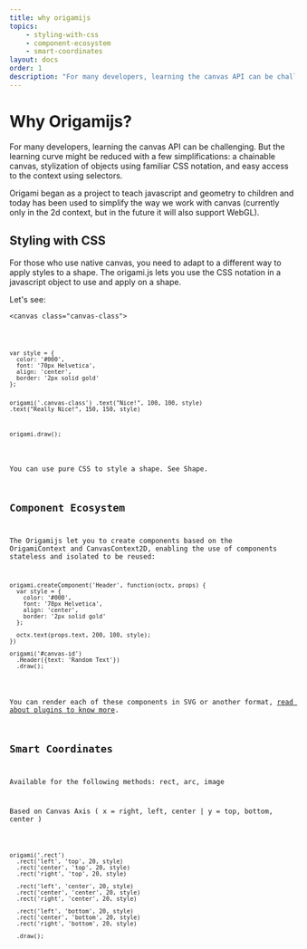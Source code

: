```yaml
---
title: why origamijs
topics:
    - styling-with-css
    - component-ecosystem
    - smart-coordinates
layout: docs
order: 1
description: "For many developers, learning the canvas API can be challenging. But the learning curve might be reduced with a few simplifications; a chainable canvas, stylization of objects using familiar CSS notation, and easy access to the context using selectors."
---
```


# Why Origamijs?

For many developers, learning the canvas API can be challenging. But the learning curve might be reduced with a few simplifications: a chainable canvas, stylization of objects using familiar CSS notation, and easy access to the context using selectors.

Origami began as a project to teach javascript and geometry to children and today has been used to simplify the way we work with canvas (currently only in the 2d context, but in the future it will also support WebGL).

## Styling with CSS

For those who use native canvas, you need to adapt to a different way to apply styles to a shape. The origami.js lets you use the CSS notation in a javascript object to use and apply on a shape.

Let's see:

<p><pre>
<code class="language-markup">&#60;canvas class="canvas-class"></canvas&#62;</code>
</pre></p>

<p><pre><code class="language-javascript">var style = {
  color: '#000',
  font: '70px Helvetica',
  align: 'center',
  border: '2px solid gold'
};

origami('.canvas-class')
  .text("Nice!", 100, 100, style)
  .text("Really Nice!", 150, 150, style)

origami.draw();
</code></pre></p>

You can use pure CSS to style a shape. See Shape.

## Component Ecosystem

The Origamijs let you to create components based on the OrigamiContext and CanvasContext2D, enabling the use of components stateless and isolated to be reused:

<pre><code class="language-javascript">origami.createComponent('Header', function(octx, props) {
  var style = {
    color: '#000',
    font: '70px Helvetica',
    align: 'center',
    border: '2px solid gold'
  };

  octx.text(props.text, 200, 100, style);
})

origami('#canvas-id')
  .Header({text: 'Random Text'})
  .draw();</code></pre>

You can render each of these components in SVG or another format, [read about plugins to know more]().

## Smart Coordinates

Available for the following methods: rect, arc, image

<p>Based on Canvas Axis ( x = right, left, center | y = top, bottom, center )</p>

<pre><code class="language-javascript">origami('.rect')
  .rect('left', 'top', 20, style)
  .rect('center', 'top', 20, style)
  .rect('right', 'top', 20, style)

  .rect('left', 'center', 20, style)
  .rect('center', 'center', 20, style)
  .rect('right', 'center', 20, style)

  .rect('left', 'bottom', 20, style)
  .rect('center', 'bottom', 20, style)
  .rect('right', 'bottom', 20, style)

  .draw();
</code></pre>
